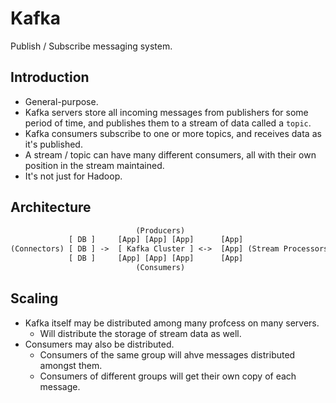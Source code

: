 # Kafka

Publish / Subscribe messaging system.

## Introduction

- General-purpose.
- Kafka servers store all incoming messages from publishers for some period of time, and publishes them to a stream of data called a `topic`.
- Kafka consumers subscribe to one or more topics, and receives data as it's published.
- A stream / topic can have many different consumers, all with their own position in the stream maintained.
- It's not just for Hadoop.

## Architecture

```txt
                            (Producers)
             [ DB ]     [App] [App] [App]      [App]
(Connectors) [ DB ] ->  [ Kafka Cluster ] <->  [App] (Stream Processors)
             [ DB ]     [App] [App] [App]      [App]
                            (Consumers)
```

## Scaling

- Kafka itself may be distributed among many profcess on many servers.
  - Will distribute the storage of stream data as well.
- Consumers may also be distributed.
  - Consumers of the same group will ahve messages distributed amongst them.
  - Consumers of different groups will get their own copy of each message.

